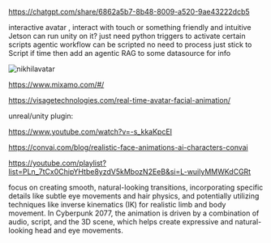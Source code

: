 https://chatgpt.com/share/6862a5b7-8b48-8009-a520-9ae43222dcb5

interactive avatar , interact with touch or something
friendly and intuitive
Jetson can run unity on it?
just need python triggers to activate certain scripts
agentic workflow can be scripted no need to process just stick to Script 
if time then add an agentic RAG to some datasource for info


![nikhilavatar](https://github.com/user-attachments/assets/ee9e8dc5-4d4e-45df-9016-f3ae145dd188)

https://www.mixamo.com/#/

https://visagetechnologies.com/real-time-avatar-facial-animation/


unreal/unity plugin:

https://www.youtube.com/watch?v=-s_kkaKpcEI

https://convai.com/blog/realistic-face-animations-ai-characters-convai

https://youtube.com/playlist?list=PLn_7tCx0ChipYHtbe8yzdV5kMbozN2EeB&si=L-wuilyMMWKdCGRt

focus on creating smooth, natural-looking transitions, incorporating specific details like subtle eye movements and hair physics, and potentially utilizing techniques like inverse kinematics (IK) for realistic limb and body movement. In Cyberpunk 2077, the animation is driven by a combination of audio, script, and the 3D scene, which helps create expressive and natural-looking head and eye movements. 
